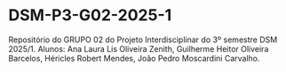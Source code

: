 # DSM-P3-G02-2025-1
Repositório do GRUPO 02 do Projeto Interdisciplinar do 3º semestre DSM 2025/1. Alunos: Ana Laura Lis Oliveira Zenith, Guilherme Heitor Oliveira Barcelos, Héricles Robert Mendes, João Pedro Moscardini Carvalho.
